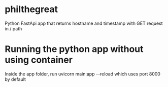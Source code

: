 # philthegreat
Python FastApi app that returns hostname and timestamp with GET request in / path

# Running the python app without using container
Inside the app folder, run uvicorn main:app --reload which uses port 8000 by default
